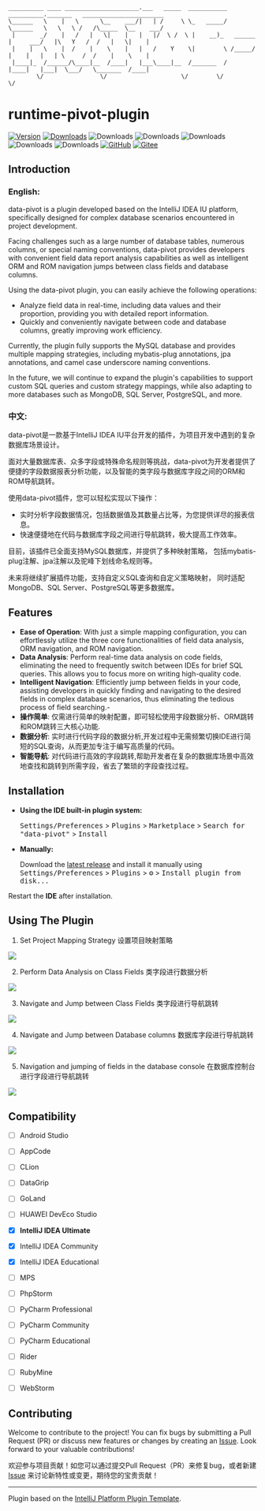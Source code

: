 ```banner https://patorjk.com/software/taag/
__________ ____ _____________________.___   _____  ___________        __________._______   _______________________
\______   \    |   \      \__    ___/|   | /     \ \_   _____/        \______   \   \   \ /   /\_____  \__    ___/
 |       _/    |   /   |   \|    |   |   |/  \ /  \ |    __)_   ______ |     ___/   |\   Y   /  /   |   \|    |   
 |    |   \    |  /    |    \    |   |   /    Y    \|        \ /_____/ |    |   |   | \     /  /    |    \    |   
 |____|_  /______/\____|__  /____|   |___\____|__  /_______  /         |____|   |___|  \___/   \_______  /____|   
        \/                \/                     \/        \/                                          \/         
```
# runtime-pivot-plugin

[![Version](https://img.shields.io/jetbrains/plugin/v/com.github.wl2027.datapivotplugin.svg)](https://plugins.jetbrains.com/plugin/23828-data-pivot)
[![Downloads](https://img.shields.io/jetbrains/plugin/d/com.github.wl2027.datapivotplugin.svg)](https://plugins.jetbrains.com/plugin/23828-data-pivot)
![Downloads](https://img.shields.io/github/release/wl2027/data-pivot-plugin.svg)
![Downloads](https://img.shields.io/github/stars/wl2027/data-pivot-plugin)
![Downloads](https://img.shields.io/badge/license-GPLv3-blue.svg)
![Downloads](https://img.shields.io/badge/MySQL-5.7%2B-brightgreen.svg?style=flat)
![Downloads](https://img.shields.io/badge/Java-11-brightgreen.svg?style=flat)
[![GitHub](https://img.shields.io/static/v1?label=&message=GitHub&logo=github&color=black&labelColor=555)](https://github.com/wl2027/data-pivot-plugin) 
[![Gitee](https://img.shields.io/static/v1?label=&message=Gitee&logo=gitee&color=orange&labelColor=555)](https://gitee.com/wl2027/data-pivot-plugin)

## Introduction
<!-- Plugin description -->
### English:
data-pivot is a plugin developed based on the IntelliJ IDEA IU platform, specifically designed for complex database scenarios encountered in project development.

Facing challenges such as a large number of database tables, numerous columns, or special naming conventions, data-pivot provides developers with convenient field data report analysis capabilities as well as intelligent ORM and ROM navigation jumps between class fields and database columns.

Using the data-pivot plugin, you can easily achieve the following operations:
- Analyze field data in real-time, including data values and their proportion, providing you with detailed report information.
- Quickly and conveniently navigate between code and database columns, greatly improving work efficiency.

Currently, the plugin fully supports the MySQL database and provides multiple mapping strategies, including mybatis-plug annotations, jpa annotations, and camel case underscore naming conventions.

In the future, we will continue to expand the plugin's capabilities to support custom SQL queries and custom strategy mappings, while also adapting to more databases such as MongoDB, SQL Server, PostgreSQL, and more.
### 中文:

data-pivot是一款基于IntelliJ IDEA IU平台开发的插件，为项目开发中遇到的复杂数据库场景设计。

面对大量数据库表、众多字段或特殊命名规则等挑战，data-pivot为开发者提供了便捷的字段数据报表分析功能，以及智能的类字段与数据库字段之间的ORM和ROM导航跳转。

使用data-pivot插件，您可以轻松实现以下操作：
- 实时分析字段数据情况，包括数据值及其数量占比等，为您提供详尽的报表信息。
- 快速便捷地在代码与数据库字段之间进行导航跳转，极大提高工作效率。

目前，该插件已全面支持MySQL数据库，并提供了多种映射策略， 包括mybatis-plug注解、jpa注解以及驼峰下划线命名规则等。

未来将继续扩展插件功能，支持自定义SQL查询和自定义策略映射， 同时适配MongoDB、SQL Server、PostgreSQL等更多数据库。
<!-- Plugin description end -->

## Features

- **Ease of Operation**: With just a simple mapping configuration, you can effortlessly utilize the three core functionalities of field data analysis, ORM navigation, and ROM navigation.
- **Data Analysis**: Perform real-time data analysis on code fields, eliminating the need to frequently switch between IDEs for brief SQL queries. This allows you to focus more on writing high-quality code.
- **Intelligent Navigation**: Efficiently jump between fields in your code, assisting developers in quickly finding and navigating to the desired fields in complex database scenarios, thus eliminating the tedious process of field searching.- 
- **操作简单**: 仅需进行简单的映射配置，即可轻松使用字段数据分析、ORM跳转和ROM跳转三大核心功能.
- **数据分析**: 实时进行代码字段的数据分析,开发过程中无需频繁切换IDE进行简短的SQL查询，从而更加专注于编写高质量的代码。
- **智能导航**: 对代码进行高效的字段跳转,帮助开发者在复杂的数据库场景中高效地查找和跳转到所需字段，省去了繁琐的字段查找过程。

## Installation

- **Using the IDE built-in plugin system:**

  <kbd>Settings/Preferences</kbd> > <kbd>Plugins</kbd> > <kbd>Marketplace</kbd> > <kbd>Search for "data-pivot"</kbd> >
  <kbd>Install</kbd>

- **Manually:**

  Download the [latest release](https://github.com/wl2027/data-pivot-plugin/releases/latest) and install it manually using
  <kbd>Settings/Preferences</kbd> > <kbd>Plugins</kbd> > <kbd>⚙️</kbd> > <kbd>Install plugin from disk...</kbd>

Restart the **IDE** after installation.

## Using The Plugin

1. Set Project Mapping Strategy 设置项目映射策略

<img src="./doc/image/data-pivot-setting.gif">

2. Perform Data Analysis on Class Fields 类字段进行数据分析

<img src="./doc/image/data-pivot-query.gif">


3. Navigate and Jump between Class Fields 类字段进行导航跳转

<img src="./doc/image/data-pivot-orm.gif">

4. Navigate and Jump between Database columns 数据库字段进行导航跳转

<img src="./doc/image/data-pivot-rom.gif">

5. Navigation and jumping of fields in the database console 在数据库控制台进行字段进行导航跳转

<img src="./doc/image/data-pivot-rom-console.gif">

## Compatibility

- [ ] Android Studio
- [ ] AppCode
- [ ] CLion
- [ ] DataGrip
- [ ] GoLand
- [ ] HUAWEI DevEco Studio
- [x] **IntelliJ IDEA Ultimate**
- [x] IntelliJ IDEA Community
- [x] IntelliJ IDEA Educational
- [ ] MPS
- [ ] PhpStorm
- [ ] PyCharm Professional
- [ ] PyCharm Community
- [ ] PyCharm Educational
- [ ] Rider
- [ ] RubyMine
- [ ] WebStorm


## Contributing

Welcome to contribute to the project! You can fix bugs by submitting a Pull Request (PR) or discuss new features or changes by creating an [Issue](https://github.com/wl2027/data-pivot-plugin/issues/). Look forward to your valuable contributions!

欢迎参与项目贡献！如您可以通过提交Pull Request（PR）来修复bug，或者新建 [Issue](https://github.com/wl2027/data-pivot-plugin/issues/) 来讨论新特性或变更，期待您的宝贵贡献！

---
Plugin based on the [IntelliJ Platform Plugin Template][template].

[template]: https://github.com/JetBrains/intellij-platform-plugin-template
[docs:plugin-description]: https://plugins.jetbrains.com/docs/intellij/plugin-user-experience.html#plugin-description-and-presentation
